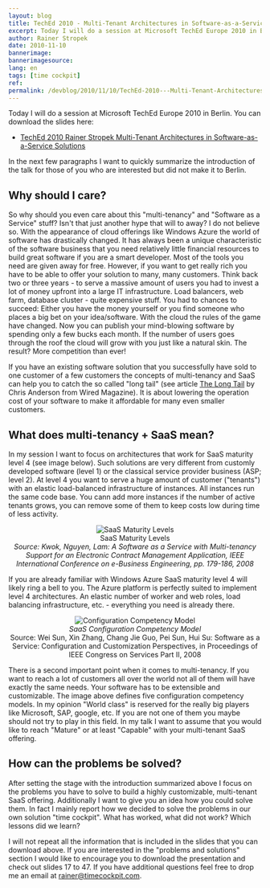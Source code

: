 ```yaml
---
layout: blog
title: TechEd 2010 - Multi-Tenant Architectures in Software-as-a-Service Solutions
excerpt: Today I will do a session at Microsoft TechEd Europe 2010 in Berlin. In the next few paragraphs I want to quickly summarize the introduction of the talk for those of you who are interested but did not make it to Berlin.
author: Rainer Stropek
date: 2010-11-10
bannerimage: 
bannerimagesource: 
lang: en
tags: [time cockpit]
ref: 
permalink: /devblog/2010/11/10/TechEd-2010---Multi-Tenant-Architectures-in-Software-as-a-Service-Solutions
---
```


<p>Today I will do a session at Microsoft TechEd Europe 2010 in Berlin. You can download the slides here:</p><ul>
  <li>
    <a href="{{site.baseurl}}/content/images/blog/2010/11/TechEd 2010 Rainer Stropek Multi-Tenant Architectures in Software-as-a-Service Solutions.pptx" target="_blank">TechEd 2010 Rainer Stropek Multi-Tenant Architectures in Software-as-a-Service Solutions</a>
  </li>
</ul><p>In the next few paragraphs I want to quickly summarize the introduction of the talk for those of you who are interested but did not make it to Berlin.</p><h2>Why should I care?</h2><p>So why should you even care about this "multi-tenancy" and "Software as a Service" stuff? Isn't that just another hype that will to away? I do not believe so. With the appearance of cloud offerings like Windows Azure the world of software has drastically changed. It has always been a unique characteristic of the software business that you need relatively little financial resources to build great software if you are a smart developer. Most of the tools you need are given away for free. However, if you want to get really rich you have to be able to offer your solution to many, many customers. Think back two or three years - to serve a massive amount of users you had to invest a lot of money upfront into a large IT infrastructure. Load balancers, web farm, database cluster - quite expensive stuff. You had to chances to succeed: Either you have the money yourself or you find someone who places a big bet on your idea/software. With the cloud the rules of the game have changed. Now you can publish your mind-blowing software by spending only a few bucks each month. If the number of users goes through the roof the cloud will grow with you just like a natural skin. The result? More competition than ever!</p><p>If you have an existing software solution that you successfully have sold to one customer of a few customers the concepts of multi-tenancy and SaaS can help you to catch the so called "long tail" (see article <a href="http://www.wired.com/wired/archive/12.10/tail.html" target="_blank">The Long Tail</a> by Chris Anderson from Wired Magazine). It is about lowering the operation cost of your software to make it affordable for many even smaller customers.</p><h2>What does multi-tenancy + SaaS mean?</h2><p>In my session I want to focus on architectures that work for SaaS maturity level 4 (see image below). Such solutions are very different from customly developed software (level 1) or the classical service provider business (ASP; level 2). At level 4 you want to serve a huge amount of customer ("tenants") with an elastic load-balanced infrastructure of instances. All instances run the same code base. You cann add more instances if the number of active tenants grows, you can remove some of them to keep costs low during time of less activity.</p><p align="center">
  <img alt="SaaS Maturity Levels" src="{{site.baseurl}}/content/images/blog/2010/11/SaaSMaturityLevels.png?mw=500" class="             mceC1Focused mceC1Focused" />
  <br />SaaS Maturity Levels<br /><em>Source: Kwok, Nguyen, Lam: A Software as a Service with Multi-tenancy Support for an Electronic Contract Management Application, IEEE International Conference on e-Business Engineering, pp. 179-186, 2008</em></p><p>If you are already familiar with Windows Azure SaaS maturity level 4 will likely ring a bell to you. The Azure platform is perfectly suited to implement level 4 architectures. An elastic number of worker and web roles, load balancing infrastructure, etc. - everything you need is already there.</p><p align="center">
  <img alt="Configuration Competency Model" src="{{site.baseurl}}/content/images/blog/2010/11/ConfigurationCompetencyModel.png" class="   " />
  <br />
  <em>SaaS Configuration Competency Model</em>
  <br />Source: Wei Sun, Xin Zhang, Chang Jie Guo, Pei Sun, Hui Su: Software as a Service: Configuration and Customization Perspectives, in Proceedings of IEEE Congress on Services Part II, 2008</p><p>There is a second important point when it comes to multi-tenancy. If you want to reach a lot of customers all over the world not all of them will have exactly the same needs. Your software has to be extensible and customizable. The image above defines five configuration competency models. In my opinion "World class" is reserved for the really big players like Microsoft, SAP, google, etc. If you are not one of them you maybe should not try to play in this field. In my talk I want to assume that you would like to reach "Mature" or at least "Capable" with your multi-tenant SaaS offering.</p><h2>How can the problems be solved?</h2><p>After setting the stage with the introduction summarized above I focus on the problems you have to solve to build a highly customizable, multi-tenant SaaS offering. Additionally I want to give you an idea how you could solve them. In fact I mainly report how we decided to solve the problems in our own solution "time cockpit". What has worked, what did not work? Which lessons did we learn?</p><p>I will not repeat all the information that is included in the slides that you can download above. If you are interested in the "problems and solutions" section I would like to encourage you to download the presentation and check out slides 17 to 47. If you have additional questions feel free to drop me an email at <a href="mailto:rainer@timecockpit.com">rainer@timecockpit.com</a>.</p>
